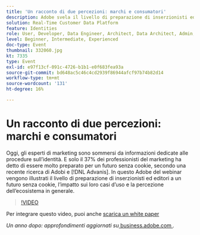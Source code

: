 ```yaml
---
title: 'Un racconto di due percezioni: marchi e consumatori'
description: Adobe svela il livello di preparazione di inserzionisti ed editori a un futuro senza cookie, l’impatto sui loro casi d’uso e la loro percezione dell’ecosistema in generale.
solution: Real-Time Customer Data Platform
feature: Identities
role: User, Developer, Data Engineer, Architect, Data Architect, Admin, Leader
level: Beginner, Intermediate, Experienced
doc-type: Event
thumbnail: 332060.jpg
kt: 7335
type: Event
exl-id: e97f13cf-091c-4726-b1b1-e0f683fea93a
source-git-commit: bd648ac5c46c4cd2939f86944afcf97b74b82d14
workflow-type: tm+mt
source-wordcount: '131'
ht-degree: 16%

---
```


# Un racconto di due percezioni: marchi e consumatori

Oggi, gli esperti di marketing sono sommersi da informazioni dedicate alle procedure sull’identità. E solo il 37% dei professionisti del marketing ha detto di essere molto preparato per un futuro senza cookie, secondo una recente ricerca di Adobi e [!DNL Advanis]. In questo Adobe del webinar vengono illustrati il livello di preparazione di inserzionisti ed editori a un futuro senza cookie, l’impatto sui loro casi d’uso e la percezione dell’ecosistema in generale.

>[!VIDEO](https://video.tv.adobe.com/v/332060/?quality=12&learn=on)

Per integrare questo video, puoi anche [scarica un white paper](./../assets/whitepaper-a-tale-of-two-perceptions.pdf)

*Un anno dopo: approfondimenti aggiornati su*<a href="https://business.adobe.com/blog/perspectives/a-tale-of-two-perceptions-readiness-for-a-cookieless-future"> business.adobe.com </a>*.*
